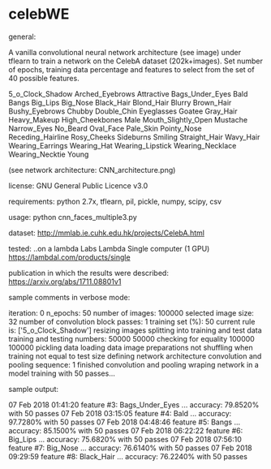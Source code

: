 # celebWE

general:

A vanilla convolutional neural network architecture (see image) under tflearn to train a network on the CelebA dataset (202k+images). Set number of epochs, training data percentage and features to select from the set of 40 possible features.

5_o_Clock_Shadow Arched_Eyebrows Attractive Bags_Under_Eyes Bald Bangs Big_Lips Big_Nose Black_Hair 	Blond_Hair Blurry Brown_Hair Bushy_Eyebrows Chubby Double_Chin Eyeglasses Goatee Gray_Hair Heavy_Makeup High_Cheekbones Male Mouth_Slightly_Open Mustache Narrow_Eyes No_Beard Oval_Face 	Pale_Skin Pointy_Nose Receding_Hairline Rosy_Cheeks Sideburns Smiling Straight_Hair Wavy_Hair 	Wearing_Earrings Wearing_Hat Wearing_Lipstick Wearing_Necklace Wearing_Necktie Young


(see network architecture: CNN_architecture.png)

license:
GNU General Public Licence v3.0

requirements:
python 2.7x, tflearn, pil, pickle, numpy, scipy, csv

usage:
python cnn_faces_multiple3.py

dataset: 
http://mmlab.ie.cuhk.edu.hk/projects/CelebA.html

tested:
..on a lambda Labs Lambda Single computer (1 GPU) 
https://lambdal.com/products/single 

publication in which the results were described:
https://arxiv.org/abs/1711.08801v1



sample comments in verbose mode:

iteration:  0
n_epochs:  50
number of images:  100000
selected image size:  32
number of convolution block passes:  1
training set (%):  50
current rule is:  ['5_o_Clock_Shadow']
resizing images
splitting into training and test data
training and testing numbers:  50000 50000
checking for equality  100000 100000
pickling data
loading data
image preparations
not shuffling when training not equal to test size
defining network architecture
convolution and pooling sequence:  1
finished convolution and pooling
wraping network in a model
training with 50 passes...



sample output:

07 Feb 2018 01:41:20 feature #3: Bags_Under_Eyes ... accuracy: 79.8520% with 50 passes
07 Feb 2018 03:15:05 feature #4: Bald ... accuracy: 97.7280% with 50 passes
07 Feb 2018 04:48:46 feature #5: Bangs ... accuracy: 85.1500% with 50 passes
07 Feb 2018 06:22:22 feature #6: Big_Lips ... accuracy: 75.6820% with 50 passes
07 Feb 2018 07:56:10 feature #7: Big_Nose ... accuracy: 76.6140% with 50 passes
07 Feb 2018 09:29:59 feature #8: Black_Hair ... accuracy: 76.2240% with 50 passes
